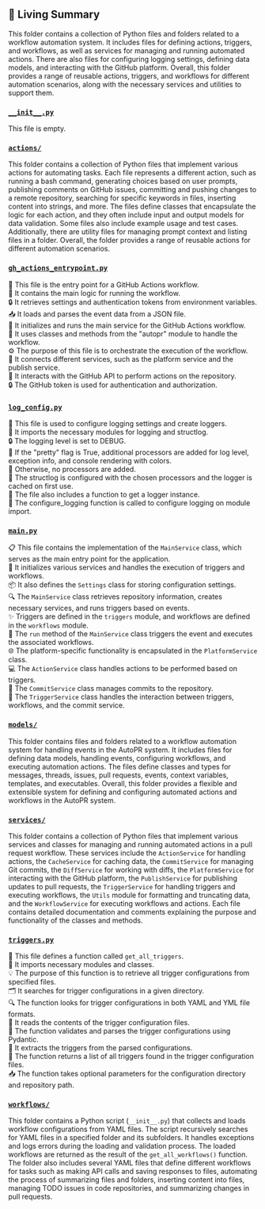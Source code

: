 

<!-- Living README Summary -->
## 🌳 Living Summary

This folder contains a collection of Python files and folders related to a workflow automation system. It includes files for defining actions, triggers, and workflows, as well as services for managing and running automated actions. There are also files for configuring logging settings, defining data models, and interacting with the GitHub platform. Overall, this folder provides a range of reusable actions, triggers, and workflows for different automation scenarios, along with the necessary services and utilities to support them.


### [`__init__.py`](https://github.com/irgolic/autopr/blob/6eca175af1a796cf6de44b15fa4a9cb81752e58c/./autopr/__init__.py)

This file is empty.  


### [`actions/`](https://github.com/irgolic/autopr/blob/6eca175af1a796cf6de44b15fa4a9cb81752e58c/./autopr/actions)

This folder contains a collection of Python files that implement various actions for automating tasks. Each file represents a different action, such as running a bash command, generating choices based on user prompts, publishing comments on GitHub issues, committing and pushing changes to a remote repository, searching for specific keywords in files, inserting content into strings, and more. The files define classes that encapsulate the logic for each action, and they often include input and output models for data validation. Some files also include example usage and test cases. Additionally, there are utility files for managing prompt context and listing files in a folder. Overall, the folder provides a range of reusable actions for different automation scenarios.  


### [`gh_actions_entrypoint.py`](https://github.com/irgolic/autopr/blob/6eca175af1a796cf6de44b15fa4a9cb81752e58c/./autopr/gh_actions_entrypoint.py)

📄 This file is the entry point for a GitHub Actions workflow.   
🔧 It contains the main logic for running the workflow.  
🔒 It retrieves settings and authentication tokens from environment variables.  
📥 It loads and parses the event data from a JSON file.  
🚀 It initializes and runs the main service for the GitHub Actions workflow.  
📝 It uses classes and methods from the "autopr" module to handle the workflow.  
⚙️ The purpose of this file is to orchestrate the execution of the workflow.  
🔗 It connects different services, such as the platform service and the publish service.  
🔄 It interacts with the GitHub API to perform actions on the repository.  
🔒 The GitHub token is used for authentication and authorization.  


### [`log_config.py`](https://github.com/irgolic/autopr/blob/6eca175af1a796cf6de44b15fa4a9cb81752e58c/./autopr/log_config.py)

📝 This file is used to configure logging settings and create loggers.   
🔧 It imports the necessary modules for logging and structlog.   
🔒 The logging level is set to DEBUG.   
🎨 If the "pretty" flag is True, additional processors are added for log level, exception info, and console rendering with colors.   
🔧 Otherwise, no processors are added.   
🔧 The structlog is configured with the chosen processors and the logger is cached on first use.   
📝 The file also includes a function to get a logger instance.   
🔧 The configure_logging function is called to configure logging on module import.  


### [`main.py`](https://github.com/irgolic/autopr/blob/6eca175af1a796cf6de44b15fa4a9cb81752e58c/./autopr/main.py)

📋 This file contains the implementation of the `MainService` class, which serves as the main entry point for the application.   
🔧 It initializes various services and handles the execution of triggers and workflows.  
📦 It also defines the `Settings` class for storing configuration settings.  
🔍 The `MainService` class retrieves repository information, creates necessary services, and runs triggers based on events.  
✨ Triggers are defined in the `triggers` module, and workflows are defined in the `workflows` module.  
🚀 The `run` method of the `MainService` class triggers the event and executes the associated workflows.  
🌐 The platform-specific functionality is encapsulated in the `PlatformService` class.  
💻 The `ActionService` class handles actions to be performed based on triggers.  
📝 The `CommitService` class manages commits to the repository.  
🔗 The `TriggerService` class handles the interaction between triggers, workflows, and the commit service.  


### [`models/`](https://github.com/irgolic/autopr/blob/6eca175af1a796cf6de44b15fa4a9cb81752e58c/./autopr/models)

This folder contains files and folders related to a workflow automation system for handling events in the AutoPR system. It includes files for defining data models, handling events, configuring workflows, and executing automation actions. The files define classes and types for messages, threads, issues, pull requests, events, context variables, templates, and executables. Overall, this folder provides a flexible and extensible system for defining and configuring automated actions and workflows in the AutoPR system.  


### [`services/`](https://github.com/irgolic/autopr/blob/6eca175af1a796cf6de44b15fa4a9cb81752e58c/./autopr/services)

This folder contains a collection of Python files that implement various services and classes for managing and running automated actions in a pull request workflow. These services include the `ActionService` for handling actions, the `CacheService` for caching data, the `CommitService` for managing Git commits, the `DiffService` for working with diffs, the `PlatformService` for interacting with the GitHub platform, the `PublishService` for publishing updates to pull requests, the `TriggerService` for handling triggers and executing workflows, the `Utils` module for formatting and truncating data, and the `WorkflowService` for executing workflows and actions. Each file contains detailed documentation and comments explaining the purpose and functionality of the classes and methods.  


### [`triggers.py`](https://github.com/irgolic/autopr/blob/6eca175af1a796cf6de44b15fa4a9cb81752e58c/./autopr/triggers.py)

📄 This file defines a function called `get_all_triggers`.  
📂 It imports necessary modules and classes.  
💡 The purpose of this function is to retrieve all trigger configurations from specified files.  
🗂️ It searches for trigger configurations in a given directory.  
🔍 The function looks for trigger configurations in both YAML and YML file formats.  
📝 It reads the contents of the trigger configuration files.  
🧪 The function validates and parses the trigger configurations using Pydantic.  
🔀 It extracts the triggers from the parsed configurations.  
🔄 The function returns a list of all triggers found in the trigger configuration files.  
📥 The function takes optional parameters for the configuration directory and repository path.  


### [`workflows/`](https://github.com/irgolic/autopr/blob/6eca175af1a796cf6de44b15fa4a9cb81752e58c/./autopr/workflows)

This folder contains a Python script (`__init__.py`) that collects and loads workflow configurations from YAML files. The script recursively searches for YAML files in a specified folder and its subfolders. It handles exceptions and logs errors during the loading and validation process. The loaded workflows are returned as the result of the `get_all_workflows()` function. The folder also includes several YAML files that define different workflows for tasks such as making API calls and saving responses to files, automating the process of summarizing files and folders, inserting content into files, managing TODO issues in code repositories, and summarizing changes in pull requests.  

<!-- Living README Summary -->